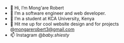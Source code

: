 - 👋 Hi, I’m Mong'are Robert
- 👀 I’m a software engineer and web developer.
- 🌱 I’m a student at KCA University, Kenya
- 💞️ Hit me up for cool website design and for projects @mongarerobert3@gmail.com
- 📫 Instagram @_baby.shiesty_

<!---
mongarerobert3/mongarerobert3 is a ✨ special ✨ repository because its `README.md` (this file) appears on your GitHub profile.
You can click the Preview link to take a look at your changes.
--->
